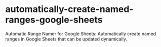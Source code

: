 # automatically-create-named-ranges-google-sheets
Automatic Range Namer for Google Sheets: Automatically create named ranges in Google Sheets that can be updated dynamically.
